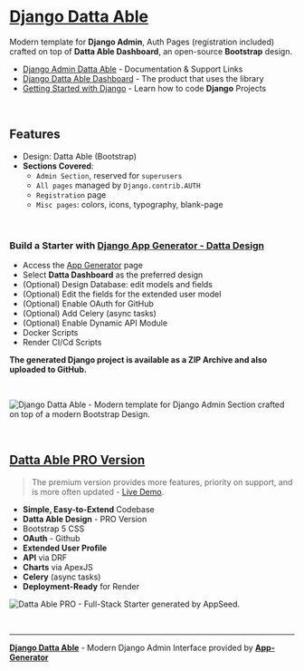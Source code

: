 # [Django Datta Able](https://app-generator.dev/docs/products/django-libs/theme-datta-able.html)

Modern template for **Django Admin**, Auth Pages (registration included) crafted on top of **Datta Able Dashboard**, an open-source **Bootstrap** design.

- [Django Admin Datta Able](https://app-generator.dev/docs/products/django-libs/theme-datta-able.html) - Documentation & Support Links
- [Django Datta Able Dashboard](https://app-generator.dev/product/datta-able/django/) - The product that uses the library
- [Getting Started with Django](https://app-generator.dev/docs/technologies/django/index.html) - Learn how to code **Django** Projects

<br />

## **Features**

- Design: Datta Able (Bootstrap)
- **Sections Covered**: 
  - `Admin Section`, reserved for `superusers`
  - `All pages` managed by `Django.contrib.AUTH`
  - `Registration` page
  - `Misc pages`: colors, icons, typography, blank-page 
  
<br />

### Build a Starter with [Django App Generator - Datta Design](https://app-generator.dev/tools/django-generator/datta/)

- Access the [App Generator](https://app-generator.dev/tools/django-generator/) page
- Select **Datta Dashboard** as the preferred design
- (Optional) Design Database: edit models and fields
- (Optional) Edit the fields for the extended user model
- (Optional) Enable OAuth for GitHub
- (Optional) Add Celery (async tasks)
- (Optional) Enable Dynamic API Module
- Docker Scripts
- Render CI/Cd Scripts

**The generated Django project is available as a ZIP Archive and also uploaded to GitHub.**

<br />

![Django Datta Able - Modern template for Django Admin Section crafted on top of a modern Bootstrap Design.](https://user-images.githubusercontent.com/51070104/176118649-7233ffbc-6118-4f56-8cda-baa81d256877.png)

<br />

## [Datta Able PRO Version](https://app-generator.dev/product/datta-able-pro/django/)

> The premium version provides more features, priority on support, and is more often updated - [Live Demo](https://django-datta-pro.onrender.com/).

- **Simple, Easy-to-Extend** Codebase
- **Datta Able Design** - PRO Version
- Bootstrap 5 CSS
- **OAuth** - Github
- **Extended User Profile**
- **API** via DRF 
- **Charts** via ApexJS 
- **Celery** (async tasks)
- **Deployment-Ready** for Render 

![Datta Able PRO - Full-Stack Starter generated by AppSeed.](https://user-images.githubusercontent.com/51070104/170474361-a58da82b-fff9-4a59-81a8-7ab99f478f48.png)

<br />

---
**[Django Datta Able](https://app-generator.dev/docs/products/django-libs/theme-datta-able.html)** - Modern Django Admin Interface provided by **[App-Generator](https://app-generator.dev)**
